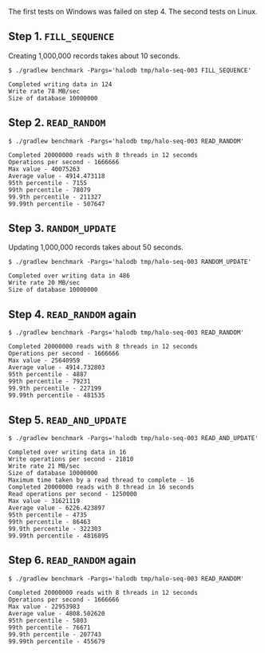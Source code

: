 The first tests on Windows was failed on step 4.
The second tests on Linux.

## Step 1. `FILL_SEQUENCE`

Creating 1,000,000 records takes about 10 seconds.

```
$ ./gradlew benchmark -Pargs='halodb tmp/halo-seq-003 FILL_SEQUENCE'

Completed writing data in 124
Write rate 78 MB/sec
Size of database 10000000
```

## Step 2. `READ_RANDOM`

```
$ ./gradlew benchmark -Pargs='halodb tmp/halo-seq-003 READ_RANDOM'

Completed 20000000 reads with 8 threads in 12 seconds
Operations per second - 1666666
Max value - 40075263
Average value - 4914.473118
95th percentile - 7155
99th percentile - 78079
99.9th percentile - 211327
99.99th percentile - 507647
```

## Step 3. `RANDOM_UPDATE`

Updating 1,000,000 records takes about 50 seconds.

```
$ ./gradlew benchmark -Pargs='halodb tmp/halo-seq-003 RANDOM_UPDATE'

Completed over writing data in 486
Write rate 20 MB/sec
Size of database 10000000
```

## Step 4. `READ_RANDOM` again

```
$ ./gradlew benchmark -Pargs='halodb tmp/halo-seq-003 READ_RANDOM'

Completed 20000000 reads with 8 threads in 12 seconds
Operations per second - 1666666
Max value - 25640959
Average value - 4914.732803
95th percentile - 4887
99th percentile - 79231
99.9th percentile - 227199
99.99th percentile - 481535
```

## Step 5. `READ_AND_UPDATE`

```
$ ./gradlew benchmark -Pargs='halodb tmp/halo-seq-003 READ_AND_UPDATE'

Completed over writing data in 16
Write operations per second - 21810
Write rate 21 MB/sec
Size of database 10000000
Maximum time taken by a read thread to complete - 16
Completed 20000000 reads with 8 thread in 16 seconds
Read operations per second - 1250000
Max value - 31621119
Average value - 6226.423897
95th percentile - 4735
99th percentile - 86463
99.9th percentile - 322303
99.99th percentile - 4816895
```

## Step 6. `READ_RANDOM` again

```
$ ./gradlew benchmark -Pargs='halodb tmp/halo-seq-003 READ_RANDOM'

Completed 20000000 reads with 8 threads in 12 seconds
Operations per second - 1666666
Max value - 22953983
Average value - 4808.502620
95th percentile - 5803
99th percentile - 76671
99.9th percentile - 207743
99.99th percentile - 455679
```
